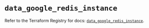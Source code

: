 # `data_google_redis_instance`

Refer to the Terraform Registry for docs: [`data_google_redis_instance`](https://registry.terraform.io/providers/hashicorp/google/5.39.1/docs/data-sources/redis_instance).

